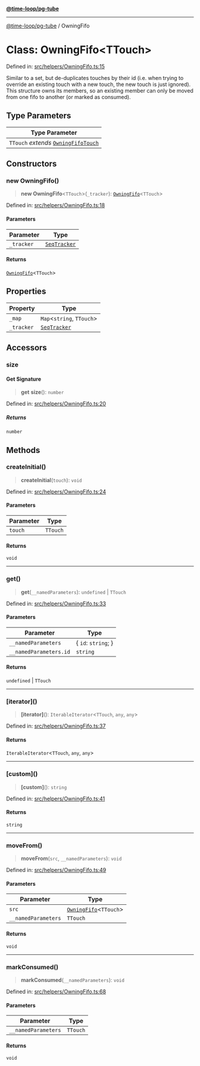 [**@time-loop/pg-tube**](../README.md)

***

[@time-loop/pg-tube](../globals.md) / OwningFifo

# Class: OwningFifo\<TTouch\>

Defined in: [src/helpers/OwningFifo.ts:15](https://github.com/clickup/pg-tube/blob/master/src/helpers/OwningFifo.ts#L15)

Similar to a set, but de-duplicates touches by their id (i.e. when trying to
override an existing touch with a new touch, the new touch is just ignored).
This structure owns its members, so an existing member can only be moved from
one fifo to another (or marked as consumed).

## Type Parameters

| Type Parameter |
| ------ |
| `TTouch` *extends* [`OwningFifoTouch`](../interfaces/OwningFifoTouch.md) |

## Constructors

### new OwningFifo()

> **new OwningFifo**\<`TTouch`\>(`_tracker`): [`OwningFifo`](OwningFifo.md)\<`TTouch`\>

Defined in: [src/helpers/OwningFifo.ts:18](https://github.com/clickup/pg-tube/blob/master/src/helpers/OwningFifo.ts#L18)

#### Parameters

| Parameter | Type |
| ------ | ------ |
| `_tracker` | [`SeqTracker`](SeqTracker.md) |

#### Returns

[`OwningFifo`](OwningFifo.md)\<`TTouch`\>

## Properties

| Property | Type |
| ------ | ------ |
| <a id="_map"></a> `_map` | `Map`\<`string`, `TTouch`\> |
| <a id="_tracker-1"></a> `_tracker` | [`SeqTracker`](SeqTracker.md) |

## Accessors

### size

#### Get Signature

> **get** **size**(): `number`

Defined in: [src/helpers/OwningFifo.ts:20](https://github.com/clickup/pg-tube/blob/master/src/helpers/OwningFifo.ts#L20)

##### Returns

`number`

## Methods

### createInitial()

> **createInitial**(`touch`): `void`

Defined in: [src/helpers/OwningFifo.ts:24](https://github.com/clickup/pg-tube/blob/master/src/helpers/OwningFifo.ts#L24)

#### Parameters

| Parameter | Type |
| ------ | ------ |
| `touch` | `TTouch` |

#### Returns

`void`

***

### get()

> **get**(`__namedParameters`): `undefined` \| `TTouch`

Defined in: [src/helpers/OwningFifo.ts:33](https://github.com/clickup/pg-tube/blob/master/src/helpers/OwningFifo.ts#L33)

#### Parameters

| Parameter | Type |
| ------ | ------ |
| `__namedParameters` | \{ `id`: `string`; \} |
| `__namedParameters.id` | `string` |

#### Returns

`undefined` \| `TTouch`

***

### \[iterator\]()

> **\[iterator\]**(): `IterableIterator`\<`TTouch`, `any`, `any`\>

Defined in: [src/helpers/OwningFifo.ts:37](https://github.com/clickup/pg-tube/blob/master/src/helpers/OwningFifo.ts#L37)

#### Returns

`IterableIterator`\<`TTouch`, `any`, `any`\>

***

### \[custom\]()

> **\[custom\]**(): `string`

Defined in: [src/helpers/OwningFifo.ts:41](https://github.com/clickup/pg-tube/blob/master/src/helpers/OwningFifo.ts#L41)

#### Returns

`string`

***

### moveFrom()

> **moveFrom**(`src`, `__namedParameters`): `void`

Defined in: [src/helpers/OwningFifo.ts:49](https://github.com/clickup/pg-tube/blob/master/src/helpers/OwningFifo.ts#L49)

#### Parameters

| Parameter | Type |
| ------ | ------ |
| `src` | [`OwningFifo`](OwningFifo.md)\<`TTouch`\> |
| `__namedParameters` | `TTouch` |

#### Returns

`void`

***

### markConsumed()

> **markConsumed**(`__namedParameters`): `void`

Defined in: [src/helpers/OwningFifo.ts:68](https://github.com/clickup/pg-tube/blob/master/src/helpers/OwningFifo.ts#L68)

#### Parameters

| Parameter | Type |
| ------ | ------ |
| `__namedParameters` | `TTouch` |

#### Returns

`void`
